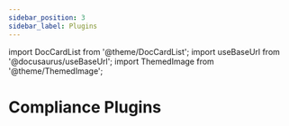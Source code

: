 ```yaml
---
sidebar_position: 3
sidebar_label: Plugins
---
```


import DocCardList from '@theme/DocCardList';
import useBaseUrl from '@docusaurus/useBaseUrl';
import ThemedImage from '@theme/ThemedImage';

# Compliance Plugins
